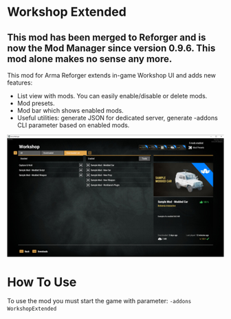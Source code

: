 # Workshop Extended

## This mod has been merged to Reforger and is now the Mod Manager since version 0.9.6. This mod alone makes no sense any more.

This mod for Arma Reforger extends in-game Workshop UI and adds new features:
- List view with mods. You can easily enable/disable or delete mods.
- Mod presets.
- Mod bar which shows enabled mods.
- Useful utilities: generate JSON for dedicated server, generate -addons CLI parameter based on enabled mods.

![screenshot](https://github.com/Sparker95/Workshop-Extended/blob/master/Other/Screenshot%200.jpg)

# How To Use
To use the mod you must start the game with parameter: `-addons WorkshopExtended`
